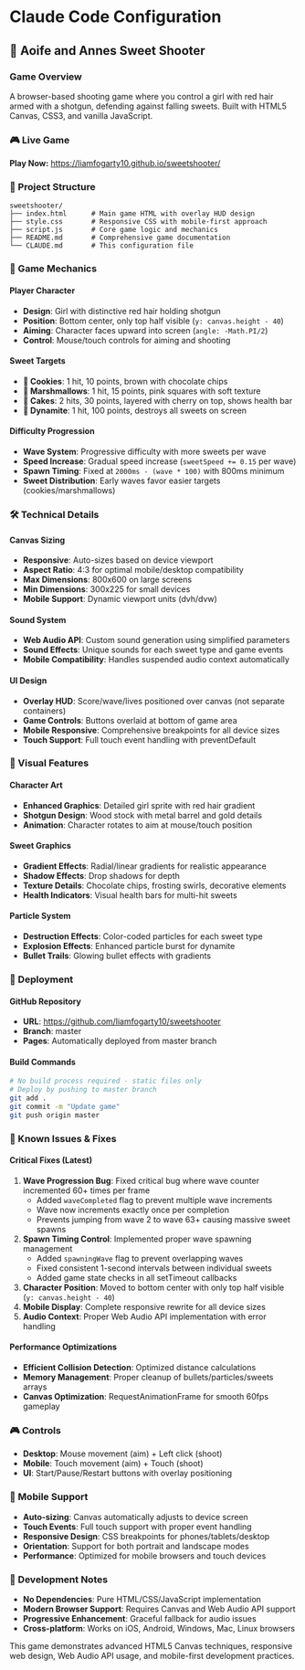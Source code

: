# Claude Code Configuration

## 🍭 Aoife and Annes Sweet Shooter

### Game Overview
A browser-based shooting game where you control a girl with red hair armed with a shotgun, defending against falling sweets. Built with HTML5 Canvas, CSS3, and vanilla JavaScript.

### 🎮 Live Game
**Play Now:** https://liamfogarty10.github.io/sweetshooter/

### 📁 Project Structure
```
sweetshooter/
├── index.html      # Main game HTML with overlay HUD design
├── style.css       # Responsive CSS with mobile-first approach
├── script.js       # Core game logic and mechanics
├── README.md       # Comprehensive game documentation
└── CLAUDE.md       # This configuration file
```

### 🎯 Game Mechanics

#### Player Character
- **Design**: Girl with distinctive red hair holding shotgun
- **Position**: Bottom center, only top half visible (`y: canvas.height - 40`)
- **Aiming**: Character faces upward into screen (`angle: -Math.PI/2`)
- **Control**: Mouse/touch controls for aiming and shooting

#### Sweet Targets
- **🍪 Cookies**: 1 hit, 10 points, brown with chocolate chips
- **🧀 Marshmallows**: 1 hit, 15 points, pink squares with soft texture
- **🍰 Cakes**: 2 hits, 30 points, layered with cherry on top, shows health bar
- **🧨 Dynamite**: 1 hit, 100 points, destroys all sweets on screen

#### Difficulty Progression
- **Wave System**: Progressive difficulty with more sweets per wave
- **Speed Increase**: Gradual speed increase (`sweetSpeed += 0.15` per wave)
- **Spawn Timing**: Fixed at `2000ms - (wave * 100)` with 800ms minimum
- **Sweet Distribution**: Early waves favor easier targets (cookies/marshmallows)

### 🛠️ Technical Details

#### Canvas Sizing
- **Responsive**: Auto-sizes based on device viewport
- **Aspect Ratio**: 4:3 for optimal mobile/desktop compatibility
- **Max Dimensions**: 800x600 on large screens
- **Min Dimensions**: 300x225 for small devices
- **Mobile Support**: Dynamic viewport units (dvh/dvw)

#### Sound System
- **Web Audio API**: Custom sound generation using simplified parameters
- **Sound Effects**: Unique sounds for each sweet type and game events
- **Mobile Compatibility**: Handles suspended audio context automatically

#### UI Design
- **Overlay HUD**: Score/wave/lives positioned over canvas (not separate containers)
- **Game Controls**: Buttons overlaid at bottom of game area
- **Mobile Responsive**: Comprehensive breakpoints for all device sizes
- **Touch Support**: Full touch event handling with preventDefault

### 🎨 Visual Features

#### Character Art
- **Enhanced Graphics**: Detailed girl sprite with red hair gradient
- **Shotgun Design**: Wood stock with metal barrel and gold details
- **Animation**: Character rotates to aim at mouse/touch position

#### Sweet Graphics
- **Gradient Effects**: Radial/linear gradients for realistic appearance
- **Shadow Effects**: Drop shadows for depth
- **Texture Details**: Chocolate chips, frosting swirls, decorative elements
- **Health Indicators**: Visual health bars for multi-hit sweets

#### Particle System
- **Destruction Effects**: Color-coded particles for each sweet type
- **Explosion Effects**: Enhanced particle burst for dynamite
- **Bullet Trails**: Glowing bullet effects with gradients

### 🚀 Deployment

#### GitHub Repository
- **URL**: https://github.com/liamfogarty10/sweetshooter
- **Branch**: master
- **Pages**: Automatically deployed from master branch

#### Build Commands
```bash
# No build process required - static files only
# Deploy by pushing to master branch
git add .
git commit -m "Update game"
git push origin master
```

### 🐛 Known Issues & Fixes

#### Critical Fixes (Latest)
1. **Wave Progression Bug**: Fixed critical bug where wave counter incremented 60+ times per frame
   - Added `waveCompleted` flag to prevent multiple wave increments
   - Wave now increments exactly once per completion
   - Prevents jumping from wave 2 to wave 63+ causing massive sweet spawns
2. **Spawn Timing Control**: Implemented proper wave spawning management
   - Added `spawningWave` flag to prevent overlapping waves
   - Fixed consistent 1-second intervals between individual sweets
   - Added game state checks in all setTimeout callbacks
3. **Character Position**: Moved to bottom center with only top half visible (`y: canvas.height - 40`)
4. **Mobile Display**: Complete responsive rewrite for all device sizes
5. **Audio Context**: Proper Web Audio API implementation with error handling

#### Performance Optimizations
- **Efficient Collision Detection**: Optimized distance calculations
- **Memory Management**: Proper cleanup of bullets/particles/sweets arrays
- **Canvas Optimization**: RequestAnimationFrame for smooth 60fps gameplay

### 🎮 Controls
- **Desktop**: Mouse movement (aim) + Left click (shoot)
- **Mobile**: Touch movement (aim) + Touch (shoot)
- **UI**: Start/Pause/Restart buttons with overlay positioning

### 📱 Mobile Support
- **Auto-sizing**: Canvas automatically adjusts to device screen
- **Touch Events**: Full touch support with proper event handling
- **Responsive Design**: CSS breakpoints for phones/tablets/desktop
- **Orientation**: Support for both portrait and landscape modes
- **Performance**: Optimized for mobile browsers and touch devices

### 🔧 Development Notes
- **No Dependencies**: Pure HTML/CSS/JavaScript implementation
- **Modern Browser Support**: Requires Canvas and Web Audio API support
- **Progressive Enhancement**: Graceful fallback for audio issues
- **Cross-platform**: Works on iOS, Android, Windows, Mac, Linux browsers

This game demonstrates advanced HTML5 Canvas techniques, responsive web design, Web Audio API usage, and mobile-first development practices.